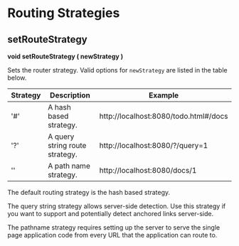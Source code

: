 # Routing Strategies

## setRouteStrategy
__void setRouteStrategy ( newStrategy )__

Sets the router strategy. Valid options for ```newStrategy``` are listed in the table below.

|Strategy |Description                     |Example                                  |
|---------|--------------------------------|-----------------------------------------|
|'#'      |A hash based strategy.          |http://localhost:8080/todo.html#/docs    |
|'?'      |A query string route strategy.  |http://localhost:8080/?/query=1          |
|''       |A path name strategy.           |http://localhost:8080/docs/1             |

The default routing strategy is the hash based strategy.

The query string strategy allows server-side detection. Use this strategy if you want to support and potentially detect anchored links server-side.

The pathname strategy requires setting up the server to serve the single page application code from every URL that the application can route to.

